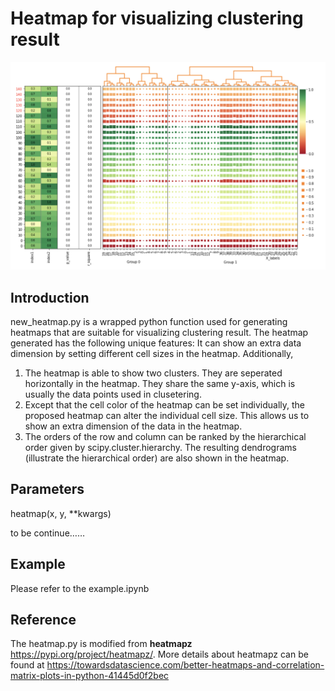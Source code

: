 # Heatmap for visualizing clustering result
![Image text](https://github.com/UeFan/Heatmap-for-visualizing-clustering-result/blob/master/example.png)



Introduction
---------------

new_heatmap.py is a wrapped python function used for generating heatmaps that are suitable for visualizing clustering result. 
The heatmap generated has the following unique features:
It can show an extra data dimension by setting different cell sizes in the heatmap. Additionally, 

1. The heatmap is able to show two clusters. They are seperated horizontally in the heatmap. They share the same y-axis, which is usually the data points used in clusetering.
2. Except that the cell color of the heatmap can be set individually, the proposed heatmap can alter the individual cell size. This allows us to show an extra dimension of the data in the heatmap.
3. The orders of the row and column can be ranked by the hierarchical order given by scipy.cluster.hierarchy. The resulting dendrograms (illustrate the hierarchical order) are also shown in the heatmap.


Parameters
---------------

heatmap(x, y, **kwargs)

to be continue……

Example
---------------

Please refer to the example.ipynb


Reference
---------------

The heatmap.py is modified from **heatmapz** https://pypi.org/project/heatmapz/.
More details about heatmapz can be found at https://towardsdatascience.com/better-heatmaps-and-correlation-matrix-plots-in-python-41445d0f2bec

